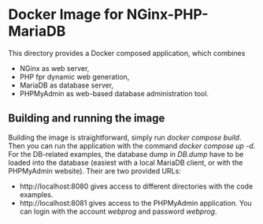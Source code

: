 # Docker Image for NGinx-PHP-MariaDB #

This directory provides a Docker composed application, which combines

* NGinx as web server,
* PHP fpr dynamic web generation,
* MariaDB as database server,
* PHPMyAdmin as web-based database administration tool.

## Building and running the image ##

Building the image is straightforward, simply run _docker compose build_. Then you can run the application with the command _docker compose up -d_. For the DB-related examples, the database dump in _DB.dump_ have to be loaded into the database (easiest with a local MariaDB client, or with the PHPMyAdmin website). Their are two provided URLs:

* http://localhost:8080 gives access to different directories with the code examples.
* http://localhost:8081 gives access to the PHPMyAdmin application. You can login with the account _webprog_ and password _webprog_.

